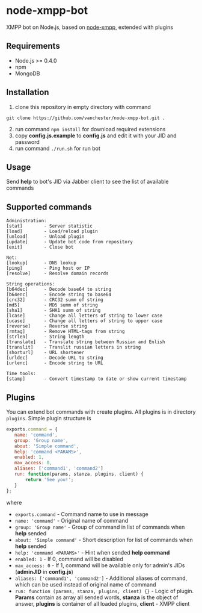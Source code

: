 node-xmpp-bot
=============

XMPP bot on Node.js, based on [node-xmpp](https://github.com/astro/node-xmpp), extended with plugins

Requirements
------------
* Node.js >= 0.4.0
* npm
* MongoDB

Installation
------------
1. clone this repository in empty directory with command
 ```
 git clone https://github.com/vanchester/node-xmpp-bot.git .
 ```
2. run command `npm install` for download required extensions
3. copy **config.js.example** to **config.js** and edit it with your JID and password
4. run command `./run.sh` for run bot

Usage
-----
Send **help** to bot's JID via Jabber client to see the list of available commands

Supported commands
------------------
 ```
Administration:
 [stat]        - Server statistic
 [load]        - Load/reload plugin
 [unload]      - Unload plugin
 [update]      - Update bot code from repository
 [exit]        - Close bot

Net:
 [lookup]      - DNS lookup
 [ping]        - Ping host or IP
 [resolve]     - Resolve domain records

String operations:
 [b64dec]      - Decode base64 to string
 [b64enc]      - Encode string to base64
 [crc32]       - CRC32 summ of string
 [md5]         - MD5 summ of string
 [sha1]        - SHA1 summ of string
 [lcase]       - Change all letters of string to lower case
 [ucase]       - Change all letters of string to upper case
 [reverse]     - Reverse string
 [rmtag]       - Remove HTML-tags from string
 [strlen]      - String length
 [translate]   - Translate string between Russian and Enlish
 [translit]    - Translit russian letters in string
 [shorturl]    - URL shortener
 [urldec]      - Decode URL to string
 [urlenc]      - Encode string to URL

Time tools:
 [stamp]       - Convert timestamp to date or show current timestamp
 ```

Plugins
-------
You can extend bot commands with create plugins. All plugins is in directory `plugins`. Simple plugin structure is
 ```javascript
 exports.command = {
    name: 'command',
    group: 'Group name',
    about: 'Simple command',
    help: 'command <PARAMS>',
    enabled: 1,
    max_access: 0,
    aliases: ['command1', 'command2']
    run: function(params, stanza, plugins, client) {
        return 'See you!';
    }
};
 ```

where
* `exports.command` - Command name to use in message
* `name: 'command'` - Original name of command
* `group: 'Group name'` - Group of command in list of commands when **help** sended
* `about: 'Simple command'` - Short description for list of commands when **help** sended
* `help: 'command <PARAMS>'` - Hint when sended **help command**
* `enabled: 1` - If 0, command will be disabled
* `max_access: 0` - If 1, command will be available only for admin's JIDs (**adminJID** in **config.js**)
* `aliases: ['command1', 'command2']` - Additional aliases of command, which can be used instead of original name of command
* `run: function (params, stanza, plugins, client) {}` - Logic of plugin. **Params** contain as array all sended words, **stanza** is the object of answer, **plugins** is container of all loaded plugins, **client** - XMPP client
